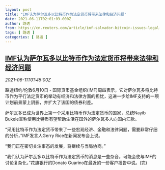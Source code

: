 ```yaml
---
layout: post
title: "IMF认为萨尔瓦多以比特币作为法定货币将带来法律和经济问题"
date: 2021-06-11T02:01:03.000Z
author: 路透
from: https://cn.reuters.com/article/imf-salvador-bitcoin-issues-legal-0610-t-idCNKCS2DN04M
tags: [ 路透 ]
categories: [ 路透 ]
---
```

<!--1623376863000-->
[IMF认为萨尔瓦多以比特币作为法定货币将带来法律和经济问题](https://cn.reuters.com/article/imf-salvador-bitcoin-issues-legal-0610-t-idCNKCS2DN04M)
------

<div>
<div><i>2021-06-11T01:45:00Z</i></div><p>路透纽约/伦敦6月10日 - 国际货币基金组织(IMF)周四表示，它对萨尔瓦多将比特币作为平行法定货币的举动有经济和法律方面的担忧，这进一步给IMF支持的一项计划前景蒙上阴影，并扩大了该国的债券利差。</p><p>萨尔瓦多已成为世界上第一个采用比特币作为法定货币的国家，总统Nayib Bukele宣称使用比特币有望帮助生活在国外的萨尔瓦多人向国内汇款。</p><p>“采用比特币作为法定货币带来了一些宏观经济、金融和法律问题，需要非常仔细的分析，”IMF发言人Gerry Rice在新闻发布会上说。</p><p>“我们正在密切关注事态的发展，将继续与当局协商。”</p><p>“我们认为萨尔瓦多以比特币作为法定货币的消息是一些杂音，可能会使与IMF的讨论复杂化，”花旗银行的Donato Guarino在最近的一份客户报告中说。(完)</p>
</div>
